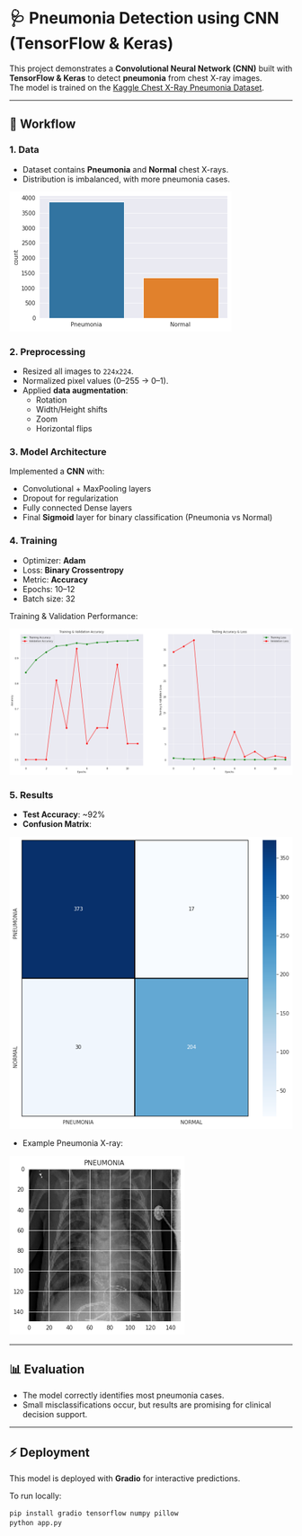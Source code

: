 # 🩺 Pneumonia Detection using CNN (TensorFlow & Keras)

This project demonstrates a **Convolutional Neural Network (CNN)** built with **TensorFlow & Keras** to detect **pneumonia** from chest X-ray images.  
The model is trained on the [Kaggle Chest X-Ray Pneumonia Dataset](https://www.kaggle.com/datasets/paultimothymooney/chest-xray-pneumonia).

---

## 🚀 Workflow

### 1. Data
- Dataset contains **Pneumonia** and **Normal** chest X-rays.  
- Distribution is imbalanced, with more pneumonia cases.

![Data Distribution](assets/data_distribution.png)

### 2. Preprocessing
- Resized all images to `224x224`.  
- Normalized pixel values (0–255 → 0–1).  
- Applied **data augmentation**:
  - Rotation
  - Width/Height shifts
  - Zoom
  - Horizontal flips  

### 3. Model Architecture
Implemented a **CNN** with:
- Convolutional + MaxPooling layers  
- Dropout for regularization  
- Fully connected Dense layers  
- Final **Sigmoid** layer for binary classification (Pneumonia vs Normal)  

### 4. Training
- Optimizer: **Adam**  
- Loss: **Binary Crossentropy**  
- Metric: **Accuracy**  
- Epochs: 10–12  
- Batch size: 32  

Training & Validation Performance:

![Accuracy & Loss](assets/training_results.png)

### 5. Results
- **Test Accuracy**: ~92%  
- **Confusion Matrix**:

![Confusion Matrix](assets/confusion_matrix.png)

- Example Pneumonia X-ray:

![Example Image](assets/sample_xray.png)

---

## 📊 Evaluation
- The model correctly identifies most pneumonia cases.  
- Small misclassifications occur, but results are promising for clinical decision support.  

---

## ⚡ Deployment
This model is deployed with **Gradio** for interactive predictions.  

To run locally:
```bash
pip install gradio tensorflow numpy pillow
python app.py
